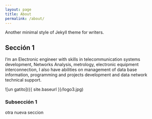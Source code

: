 ```yaml
---
layout: page
title: About
permalink: /about/
---
```


Another minimal style of Jekyll theme for writers.

## Sección 1
I’m an Electronic engineer with skills in telecommunication systems development, Networks Analysis, metrology, electronic equipment interconnection, I also have abilities on management of data base information, programming and projects development and data network technical support.

![un gatito]({{ site.baseurl }}/logo3.jpg)

### Subsección 1


otra nueva seccion
